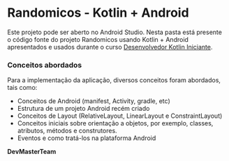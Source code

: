 # Randomicos - Kotlin + Android

Este projeto pode ser aberto no Android Studio. Nesta pasta está presente o código fonte do projeto Randomicos usando Kotlin + Android apresentados e usados durante o curso [Desenvolvedor Kotlin Iniciante](https://www.udemy.com/desenvolvedor-kotlin-iniciante).

### Conceitos abordados
Para a implementação da aplicação, diversos conceitos foram abordados, tais como:

- Conceitos de Android (manifest, Activity, gradle, etc)
- Estrutura de um projeto Android recém criado
- Conceitos de Layout (RelativeLayout, LinearLayout e ConstraintLayout)
- Conceitos iniciais sobre orientação a objetos, por exemplo, classes, atributos, métodos e construtores.
- Eventos e como tratá-los na plataforma Android

**DevMasterTeam**